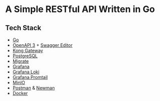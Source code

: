 # A Simple RESTful API Written in Go

## Tech Stack

- [Go](https://go.dev/)
- [OpenAPI 3](https://www.openapis.org/) + [Swagger Editor](https://swagger.io/tools/swagger-editor/)
- [Kong Gateway](https://konghq.com/kong/)
- [PostgreSQL](https://www.postgresql.org/)
- [Migrate](https://github.com/golang-migrate/migrate)
- [Grafana](https://grafana.com/oss/grafana/)
- [Grafana Loki](https://grafana.com/oss/loki/)
- [Grafana Promtail](https://grafana.com/docs/loki/latest/clients/promtail/)
- [MinIO](https://min.io/)
- [Postman](https://www.postman.com/) & [Newman](https://www.npmjs.com/package/newman)
- [Docker](https://www.docker.com/)
